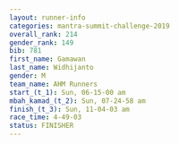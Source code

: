 ```yaml
---
layout: runner-info 
categories: mantra-summit-challenge-2019 
overall_rank: 214
gender_rank: 149
bib: 781
first_name: Gamawan
last_name: Widhijanto
gender: M
team_name: AHM Runners
start_(t_1): Sun, 06-15-00 am
mbah_kamad_(t_2): Sun, 07-24-58 am
finish_(t_3): Sun, 11-04-03 am
race_time: 4-49-03
status: FINISHER
---
```

